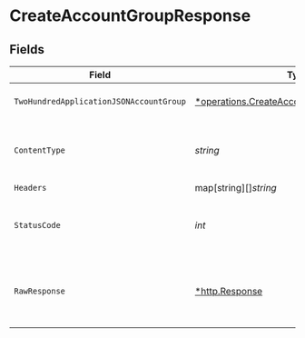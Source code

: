 # CreateAccountGroupResponse


## Fields

| Field                                                                                                   | Type                                                                                                    | Required                                                                                                | Description                                                                                             |
| ------------------------------------------------------------------------------------------------------- | ------------------------------------------------------------------------------------------------------- | ------------------------------------------------------------------------------------------------------- | ------------------------------------------------------------------------------------------------------- |
| `TwoHundredApplicationJSONAccountGroup`                                                                 | [*operations.CreateAccountGroupAccountGroup](../../models/operations/createaccountgroupaccountgroup.md) | :heavy_minus_sign:                                                                                      | Account group created.                                                                                  |
| `ContentType`                                                                                           | *string*                                                                                                | :heavy_check_mark:                                                                                      | HTTP response content type for this operation                                                           |
| `Headers`                                                                                               | map[string][]*string*                                                                                   | :heavy_minus_sign:                                                                                      | N/A                                                                                                     |
| `StatusCode`                                                                                            | *int*                                                                                                   | :heavy_check_mark:                                                                                      | HTTP response status code for this operation                                                            |
| `RawResponse`                                                                                           | [*http.Response](https://pkg.go.dev/net/http#Response)                                                  | :heavy_minus_sign:                                                                                      | Raw HTTP response; suitable for custom response parsing                                                 |